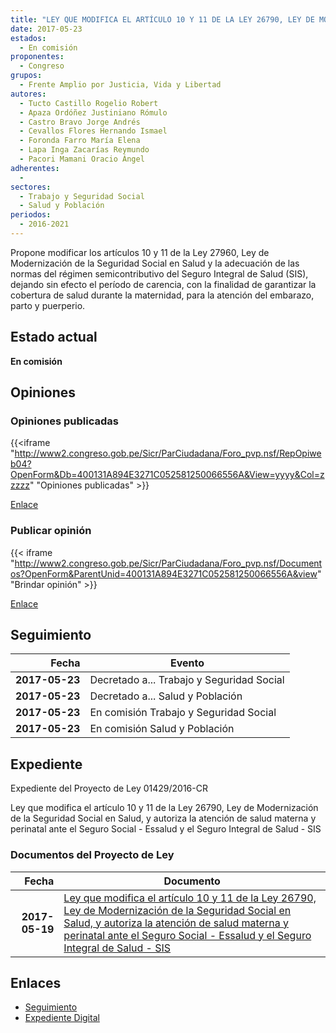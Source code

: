 ```yaml
---
title: "LEY QUE MODIFICA EL ARTÍCULO 10 Y 11 DE LA LEY 26790, LEY DE MODERNIZACIÓN DE LA SEGURIDAD SOCIAL EN SALUD Y AUTORIZA LA ATENCIÓN DE SALUD MATERNA Y PERINATAL ANTE EL SEGURO SOCIAL ESSALUD Y EL SEGURO INTEGRAL DE SALUD-SIS"
date: 2017-05-23
estados: 
  - En comisión
proponentes: 
  - Congreso
grupos: 
  - Frente Amplio por Justicia, Vida y Libertad
autores: 
  - Tucto Castillo Rogelio Robert
  - Apaza Ordóñez Justiniano Rómulo
  - Castro Bravo Jorge Andrés
  - Cevallos Flores Hernando Ismael
  - Foronda Farro María Elena
  - Lapa Inga Zacarías Reymundo
  - Pacori Mamani Oracio Ángel
adherentes: 
  - 
sectores: 
  - Trabajo y Seguridad Social
  - Salud y Población
periodos: 
  - 2016-2021
---
```


Propone modificar los artículos 10 y 11 de la Ley 27960, Ley de Modernización de la Seguridad Social en Salud y la adecuación de las normas del régimen semicontributivo del Seguro Integral de Salud (SIS), dejando sin efecto el período de carencia, con la finalidad de garantizar la cobertura de salud durante la maternidad, para la atención del embarazo, parto y puerperio.


## Estado actual

**En comisión**

## Opiniones

### Opiniones publicadas

{{<iframe "http://www2.congreso.gob.pe/Sicr/ParCiudadana/Foro_pvp.nsf/RepOpiweb04?OpenForm&Db=400131A894E3271C052581250066556A&View=yyyy&Col=zzzzz" "Opiniones publicadas" >}}

[Enlace](http://www2.congreso.gob.pe/Sicr/ParCiudadana/Foro_pvp.nsf/RepOpiweb04?OpenForm&Db=400131A894E3271C052581250066556A&View=yyyy&Col=zzzzz)
### Publicar opinión

{{< iframe "http://www2.congreso.gob.pe/Sicr/ParCiudadana/Foro_pvp.nsf/Documentos?OpenForm&ParentUnid=400131A894E3271C052581250066556A&view" "Brindar opinión" >}}

[Enlace](http://www2.congreso.gob.pe/Sicr/ParCiudadana/Foro_pvp.nsf/Documentos?OpenForm&ParentUnid=400131A894E3271C052581250066556A&view)

## Seguimiento

| Fecha | Evento |
|------:|--------|
| **2017-05-23** | Decretado a... Trabajo y Seguridad Social|
| **2017-05-23** | Decretado a... Salud y Población|
| **2017-05-23** | En comisión Trabajo y Seguridad Social|
| **2017-05-23** | En comisión Salud y Población|


## Expediente

Expediente del Proyecto de Ley 01429/2016-CR

Ley que modifica el artículo 10 y 11 de la Ley 26790, Ley de Modernización de la Seguridad Social en Salud, y autoriza la atención de salud materna y perinatal ante el Seguro Social - Essalud y el Seguro Integral de Salud - SIS


### Documentos del Proyecto de Ley

| Fecha | Documento |
|------:|--------|
| **2017-05-19** | [Ley que modifica el artículo 10 y 11 de la Ley 26790, Ley de Modernización de la Seguridad Social en Salud, y autoriza la atención de salud materna y perinatal ante el Seguro Social - Essalud y el Seguro Integral de Salud - SIS](http://www.leyes.congreso.gob.pe/Documentos/2016_2021/Proyectos_de_Ley_y_de_Resoluciones_Legislativas/PL0142920170519..pdf) |

## Enlaces 

- [Seguimiento](http://www2.congreso.gob.pe/Sicr/TraDocEstProc/CLProLey2016.nsf/f7fff46988ca05b1052578e100829cc7/b752656881ca7c95052581250063dfce?OpenDocument)
- [Expediente Digital](http://www2.congreso.gob.pehttp://www2.congreso.gob.pe/Sicr/TraDocEstProc/CLProLey2016.nsf/f7fff46988ca05b1052578e100829cc7/b752656881ca7c95052581250063dfce?OpenDocument&Click=05257FB7005EB655.eb71d0cf91d8294e05256cdf006b5706/$Body/0.1C6C)
